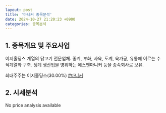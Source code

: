 ```yaml
---
layout: post
title: '마니커 종목분석'
date: 2024-10-27 21:20:23 +0900
categories: 종목분석
---
```


## 1. 종목개요 및 주요사업

이지홀딩스 계열의 닭고기 전문업체. 종계, 부화, 사육, 도계, 육가공, 유통에 이르는 수직계열화 구축. 생계 생산업을 영위하는 에스앤마니커 등을 종속회사로 보유.

최대주주는 이지홀딩스(30.00%)
[#마니커](#)

## 2. 시세분석

No price analysis available
